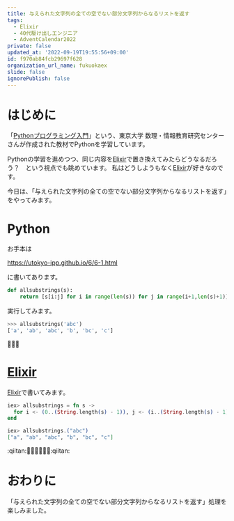 ```yaml
---
title: 与えられた文字列の全ての空でない部分文字列からなるリストを返す
tags:
  - Elixir
  - 40代駆け出しエンジニア
  - AdventCalendar2022
private: false
updated_at: '2022-09-19T19:55:56+09:00'
id: f970ab84fcb29697f628
organization_url_name: fukuokaex
slide: false
ignorePublish: false
---
```

# はじめに

「[Pythonプログラミング入門](https://utokyo-ipp.github.io/index.html)」という、東京大学 数理・情報教育研究センターさんが作成された教材でPythonを学習しています。

Pythonの学習を進めつつ、同じ内容を[Elixir](https://elixir-lang.org/)で置き換えてみたらどうなるだろう？　という視点でも眺めています。
私はどうしようもなく[Elixir](https://elixir-lang.org/)が好きなのです。

今日は、「与えられた文字列の全ての空でない部分文字列からなるリストを返す」をやってみます。

# Python

お手本は

https://utokyo-ipp.github.io/6/6-1.html

に書いてあります。

```python
def allsubstrings(s):
    return [s[i:j] for i in range(len(s)) for j in range(i+1,len(s)+1)]
```

実行してみます。

```python
>>> allsubstrings('abc')
['a', 'ab', 'abc', 'b', 'bc', 'c']
```

:tada::tada::tada: 

# [Elixir](https://elixir-lang.org/)

[Elixir](https://elixir-lang.org/)で書いてみます。

```elixir
iex> allsubstrings = fn s -> 
  for i <- (0..(String.length(s) - 1)), j <- (i..(String.length(s) - 1)), do: String.slice(s, i..j)
end

iex> allsubstrings.("abc")
["a", "ab", "abc", "b", "bc", "c"]
```

:qiitan::rocket::rice::rocket::rice::rocket::rice::qiitan: 


# おわりに

「与えられた文字列の全ての空でない部分文字列からなるリストを返す」処理を楽しみました。
